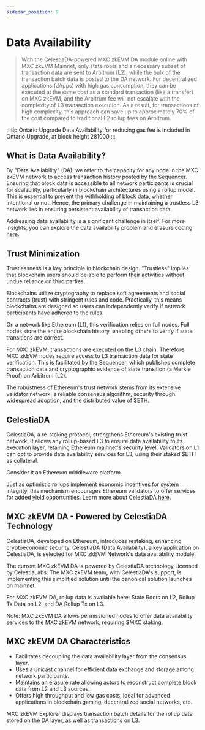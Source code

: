 ```yaml
---
sidebar_position: 9
---
```



# Data Availability
>  With the CelestiaDA-powered MXC zkEVM DA module online with MXC zkEVM Mainnet, only state roots and a necessary subset of transaction data are sent to Arbitrum (L2), while the bulk of the transaction batch data is posted to the DA network. For decentralized applications (dApps) with high gas consumption, they can be executed at the same cost as a standard transaction (like a transfer) on MXC zkEVM, and the Arbitrum fee will not escalate with the complexity of L3 transaction execution. As a result, for transactions of high complexity, this approach can save up to approximately 70% of the cost compared to traditional L2 rollup fees on Arbitrum.

:::tip Ontario Upgrade
Data Availability for reducing gas fee is included in Ontario Upgrade, at block height 281000
:::


## What is Data Availability?

By "Data Availability" (DA), we refer to the capacity for any node in the MXC zkEVM network to access transaction history posted by the Sequencer. Ensuring that block data is accessible to all network participants is crucial for scalability, particularly in blockchain architectures using a rollup model. This is essential to prevent the withholding of block data, whether intentional or not. Hence, the primary challenge in maintaining a trustless L3 network lies in ensuring persistent availability of transaction data.

Addressing data availability is a significant challenge in itself. For more insights, you can explore the data availability problem and erasure coding [here](#).

## Trust Minimization

Trustlessness is a key principle in blockchain design. "Trustless" implies that blockchain users should be able to perform their activities without undue reliance on third parties.

Blockchains utilize cryptography to replace soft agreements and social contracts (trust) with stringent rules and code. Practically, this means blockchains are designed so users can independently verify if network participants have adhered to the rules.

On a network like Ethereum (L1), this verification relies on full nodes. Full nodes store the entire blockchain history, enabling others to verify if state transitions are correct.

For MXC zkEVM, transactions are executed on the L3 chain. Therefore, MXC zkEVM nodes require access to L3 transaction data for state verification. This is facilitated by the Sequencer, which publishes complete transaction data and cryptographic evidence of state transition (a Merkle Proof) on Arbitrum (L2).

The robustness of Ethereum's trust network stems from its extensive validator network, a reliable consensus algorithm, security through widespread adoption, and the distributed value of $ETH.

## CelestiaDA

CelestiaDA, a re-staking protocol, strengthens Ethereum's existing trust network. It allows any rollup-based L3 to ensure data availability to its execution layer, retaining Ethereum mainnet's security level. Validators on L1 can opt to provide data availability services for L3, using their staked $ETH as collateral.

Consider it an Ethereum middleware platform.

Just as optimistic rollups implement economic incentives for system integrity, this mechanism encourages Ethereum validators to offer services for added yield opportunities. Learn more about CelestiaDA [here](#).

## MXC zkEVM DA - Powered by CelestiaDA Technology

CelestiaDA, developed on Ethereum, introduces restaking, enhancing cryptoeconomic security. CelestiaDA (Data Availability), a key application on CelestiaDA, is selected for MXC zkEVM Network's data availability module.

The current MXC zkEVM DA is powered by CelestiaDA technology, licensed by CelestiaLabs. The MXC zkEVM team, with CelestiaDA's support, is implementing this simplified solution until the canonical solution launches on mainnet.

For MXC zkEVM DA, rollup data is available here: State Roots on L2, Rollup Tx Data on L2, and DA Rollup Tx on L3.



Note: MXC zkEVM DA allows permissioned nodes to offer data availability services to the MXC zkEVM network, requiring $MXC staking.



## MXC zkEVM DA Characteristics

- Facilitates decoupling the data availability layer from the consensus layer.
- Uses a unicast channel for efficient data exchange and storage among network participants.
- Maintains an erasure rate allowing actors to reconstruct complete block data from L2 and L3 sources.
- Offers high throughput and low gas costs, ideal for advanced applications in blockchain gaming, decentralized social networks, etc.

MXC zkEVM Explorer displays transaction batch details for the rollup data stored on the DA layer, as well as transactions on L3.
